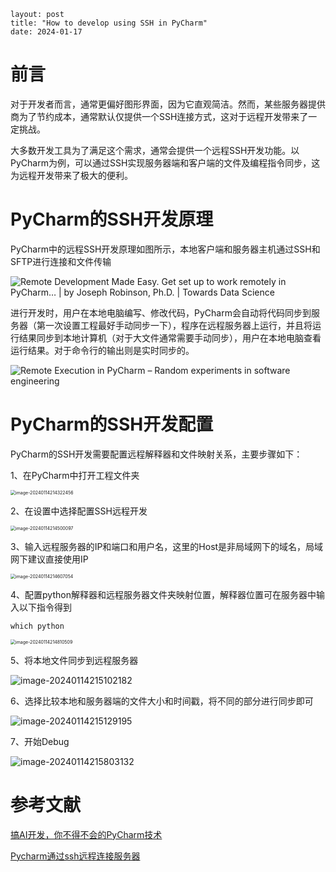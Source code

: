 ```
layout: post
title: "How to develop using SSH in PyCharm"
date: 2024-01-17
```

# 前言

对于开发者而言，通常更偏好图形界面，因为它直观简洁。然而，某些服务器提供商为了节约成本，通常默认仅提供一个SSH连接方式，这对于远程开发带来了一定挑战。

大多数开发工具为了满足这个需求，通常会提供一个远程SSH开发功能。以PyCharm为例，可以通过SSH实现服务器端和客户端的文件及编程指令同步，这为远程开发带来了极大的便利。

# PyCharm的SSH开发原理

PyCharm中的远程SSH开发原理如图所示，本地客户端和服务器主机通过SSH和SFTP进行连接和文件传输

![Remote Development Made Easy. Get set up to work remotely in PyCharm… | by  Joseph Robinson, Ph.D. | Towards Data Science](https://miro.medium.com/v2/resize:fit:1388/1*ugntIt9dgE3JWvtqVJ9nCA.png)

进行开发时，用户在本地电脑编写、修改代码，PyCharm会自动将代码同步到服务器（第一次设置工程最好手动同步一下），程序在远程服务器上运行，并且将运行结果同步到本地计算机（对于大文件通常需要手动同步），用户在本地电脑查看运行结果。对于命令行的输出则是实时同步的。

![Remote Execution in PyCharm – Random experiments in software engineering](https://gitee.com/dwgan/PicGo/raw/main/img/202401142208123.png)

# PyCharm的SSH开发配置

PyCharm的SSH开发需要配置远程解释器和文件映射关系，主要步骤如下：

1、在PyCharm中打开工程文件夹

<img src="https://gitee.com/dwgan/PicGo/raw/main/img/202401142143528.png" alt="image-20240114214322456" style="zoom:50%;" />

2、在设置中选择配置SSH远程开发

<img src="https://gitee.com/dwgan/PicGo/raw/main/img/202401142145731.png" alt="image-20240114214500097" style="zoom: 50%;" />

3、输入远程服务器的IP和端口和用户名，这里的Host是非局域网下的域名，局域网下建议直接使用IP

<img src="https://gitee.com/dwgan/PicGo/raw/main/img/202401142146105.png" alt="image-20240114214607054" style="zoom:50%;" />

4、配置python解释器和远程服务器文件夹映射位置，解释器位置可在服务器中输入以下指令得到

```
which python
```



<img src="https://gitee.com/dwgan/PicGo/raw/main/img/202401142148641.png" alt="image-20240114214810509" style="zoom: 50%;" />

5、将本地文件同步到远程服务器

![image-20240114215102182](https://gitee.com/dwgan/PicGo/raw/main/img/202401142151514.png)

6、选择比较本地和服务器端的文件大小和时间戳，将不同的部分进行同步即可

![image-20240114215129195](https://gitee.com/dwgan/PicGo/raw/main/img/202401142151463.png)

7、开始Debug

![image-20240114215803132](https://gitee.com/dwgan/PicGo/raw/main/img/202401142158369.png)

# 参考文献

[搞AI开发，你不得不会的PyCharm技术](https://www.cnblogs.com/huaweiyun/p/16775793.html)

[Pycharm通过ssh远程连接服务器](https://blog.csdn.net/m0_45521766/article/details/126149339?ops_request_misc=%257B%2522request%255Fid%2522%253A%2522170523956216800226520069%2522%252C%2522scm%2522%253A%252220140713.130102334..%2522%257D&request_id=170523956216800226520069&biz_id=0&utm_medium=distribute.pc_search_result.none-task-blog-2~all~top_positive~default-1-126149339-null-null.142^v99^pc_search_result_base9&utm_term=pycharm%20ssh&spm=1018.2226.3001.4187)